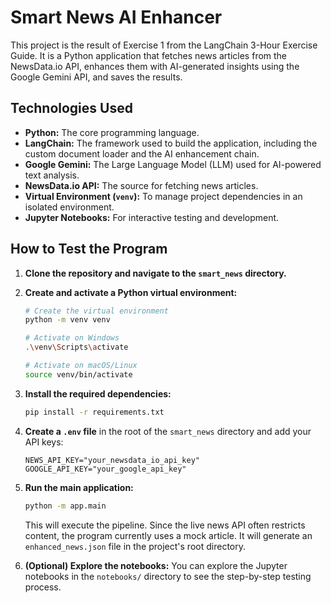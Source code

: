 # Smart News AI Enhancer

This project is the result of Exercise 1 from the LangChain 3-Hour Exercise Guide. It is a Python application that fetches news articles from the NewsData.io API, enhances them with AI-generated insights using the Google Gemini API, and saves the results.

## Technologies Used

*   **Python:** The core programming language.
*   **LangChain:** The framework used to build the application, including the custom document loader and the AI enhancement chain.
*   **Google Gemini:** The Large Language Model (LLM) used for AI-powered text analysis.
*   **NewsData.io API:** The source for fetching news articles.
*   **Virtual Environment (`venv`):** To manage project dependencies in an isolated environment.
*   **Jupyter Notebooks:** For interactive testing and development.

## How to Test the Program

1.  **Clone the repository and navigate to the `smart_news` directory.**

2.  **Create and activate a Python virtual environment:**
    ```bash
    # Create the virtual environment
    python -m venv venv

    # Activate on Windows
    .\venv\Scripts\activate

    # Activate on macOS/Linux
    source venv/bin/activate
    ```

3.  **Install the required dependencies:**
    ```bash
    pip install -r requirements.txt
    ```

4.  **Create a `.env` file** in the root of the `smart_news` directory and add your API keys:
    ```
    NEWS_API_KEY="your_newsdata_io_api_key"
    GOOGLE_API_KEY="your_google_api_key"
    ```

5.  **Run the main application:**
    ```bash
    python -m app.main
    ```

    This will execute the pipeline. Since the live news API often restricts content, the program currently uses a mock article. It will generate an `enhanced_news.json` file in the project's root directory.

6.  **(Optional) Explore the notebooks:** You can explore the Jupyter notebooks in the `notebooks/` directory to see the step-by-step testing process.
